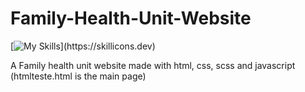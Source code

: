 # Family-Health-Unit-Website
[![My Skills](https://skillicons.dev/icons?i=html,css,js,)](https://skillicons.dev)

A Family health unit website made with html, css, scss and javascript
(htmlteste.html is the main page)
